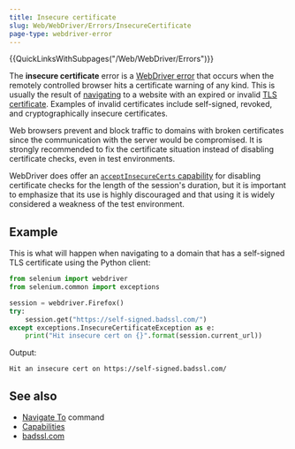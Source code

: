 ```yaml
---
title: Insecure certificate
slug: Web/WebDriver/Errors/InsecureCertificate
page-type: webdriver-error
---
```


{{QuickLinksWithSubpages("/Web/WebDriver/Errors")}}

The **insecure certificate** error is a [WebDriver error](/Web/WebDriver/Errors) that occurs when the remotely controlled browser hits a certificate warning of any kind. This is usually the result of [navigating](/Web/WebDriver/Commands/NavigateTo) to a website with an expired or invalid [TLS certificate](/Glossary/TLS). Examples of invalid certificates include self-signed, revoked, and cryptographically insecure certificates.

Web browsers prevent and block traffic to domains with broken certificates since the communication with the server would be compromised. It is strongly recommended to fix the certificate situation instead of disabling certificate checks, even in test environments.

WebDriver does offer an [`acceptInsecureCerts` capability](/Web/WebDriver/Capabilities/acceptInsecureCerts) for disabling certificate checks for the length of the session's duration, but it is important to emphasize that its use is highly discouraged and that using it is widely considered a weakness of the test environment.

## Example

This is what will happen when navigating to a domain that has a self-signed TLS certificate using the Python client:

```python
from selenium import webdriver
from selenium.common import exceptions

session = webdriver.Firefox()
try:
    session.get("https://self-signed.badssl.com/")
except exceptions.InsecureCertificateException as e:
    print("Hit insecure cert on {}".format(session.current_url))
```

Output:

```plain
Hit an insecure cert on https://self-signed.badssl.com/
```

## See also

- [Navigate To](/Web/WebDriver/Commands/NavigateTo) command
- [Capabilities](/Web/WebDriver/Capabilities)
- [badssl.com](https://badssl.com/)

